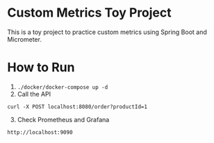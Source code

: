 # Custom Metrics Toy Project

This is a toy project to practice custom metrics using Spring Boot and Micrometer.

# How to Run
1. `./docker/docker-compose up -d`
2. Call the API
````
curl -X POST localhost:8080/order?productId=1
````
3. Check Prometheus and Grafana
````
http://localhost:9090
````
